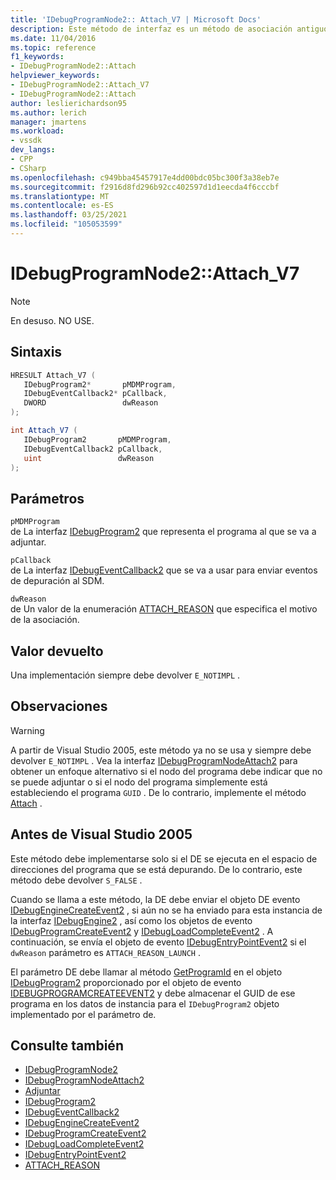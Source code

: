 ```yaml
---
title: 'IDebugProgramNode2:: Attach_V7 | Microsoft Docs'
description: Este método de interfaz es un método de asociación antiguo y en desuso usado antes de Visual Studio 2005.
ms.date: 11/04/2016
ms.topic: reference
f1_keywords:
- IDebugProgramNode2::Attach
helpviewer_keywords:
- IDebugProgramNode2::Attach_V7
- IDebugProgramNode2::Attach
author: leslierichardson95
ms.author: lerich
manager: jmartens
ms.workload:
- vssdk
dev_langs:
- CPP
- CSharp
ms.openlocfilehash: c949bba45457917e4dd00bdc05bc300f3a38eb7e
ms.sourcegitcommit: f2916d8fd296b92cc402597d1d1eecda4f6cccbf
ms.translationtype: MT
ms.contentlocale: es-ES
ms.lasthandoff: 03/25/2021
ms.locfileid: "105053599"
---
```

# <a name="idebugprogramnode2attach_v7"></a>IDebugProgramNode2::Attach_V7

> [!Note]
> En desuso. NO USE.

## <a name="syntax"></a>Sintaxis

```cpp
HRESULT Attach_V7 (
   IDebugProgram2*       pMDMProgram,
   IDebugEventCallback2* pCallback,
   DWORD                 dwReason
);
```

```csharp
int Attach_V7 (
   IDebugProgram2       pMDMProgram,
   IDebugEventCallback2 pCallback,
   uint                 dwReason
);
```

## <a name="parameters"></a>Parámetros

`pMDMProgram`\
de La interfaz [IDebugProgram2](../../../extensibility/debugger/reference/idebugprogram2.md) que representa el programa al que se va a adjuntar.

`pCallback`\
de La interfaz [IDebugEventCallback2](../../../extensibility/debugger/reference/idebugeventcallback2.md) que se va a usar para enviar eventos de depuración al SDM.

`dwReason`\
de Un valor de la enumeración [ATTACH_REASON](../../../extensibility/debugger/reference/attach-reason.md) que especifica el motivo de la asociación.

## <a name="return-value"></a>Valor devuelto

Una implementación siempre debe devolver `E_NOTIMPL` .

## <a name="remarks"></a>Observaciones

> [!WARNING]
> A partir de Visual Studio 2005, este método ya no se usa y siempre debe devolver `E_NOTIMPL` . Vea la interfaz [IDebugProgramNodeAttach2](../../../extensibility/debugger/reference/idebugprogramnodeattach2.md) para obtener un enfoque alternativo si el nodo del programa debe indicar que no se puede adjuntar o si el nodo del programa simplemente está estableciendo el programa `GUID` . De lo contrario, implemente el método [Attach](../../../extensibility/debugger/reference/idebugengine2-attach.md) .

## <a name="prior-to-visual-studio-2005"></a>Antes de Visual Studio 2005

Este método debe implementarse solo si el DE se ejecuta en el espacio de direcciones del programa que se está depurando. De lo contrario, este método debe devolver `S_FALSE` .

Cuando se llama a este método, la DE debe enviar el objeto DE evento [IDebugEngineCreateEvent2](../../../extensibility/debugger/reference/idebugenginecreateevent2.md) , si aún no se ha enviado para esta instancia de la interfaz [IDebugEngine2](../../../extensibility/debugger/reference/idebugengine2.md) , así como los objetos de evento [IDebugProgramCreateEvent2](../../../extensibility/debugger/reference/idebugprogramcreateevent2.md) y [IDebugLoadCompleteEvent2](../../../extensibility/debugger/reference/idebugloadcompleteevent2.md) . A continuación, se envía el objeto de evento [IDebugEntryPointEvent2](../../../extensibility/debugger/reference/idebugentrypointevent2.md) si el `dwReason` parámetro es `ATTACH_REASON_LAUNCH` .

El parámetro DE debe llamar al método [GetProgramId](../../../extensibility/debugger/reference/idebugprogram2-getprogramid.md) en el objeto [IDebugProgram2](../../../extensibility/debugger/reference/idebugprogram2.md) proporcionado por el objeto de evento [IDEBUGPROGRAMCREATEEVENT2](../../../extensibility/debugger/reference/idebugprogramcreateevent2.md) y debe almacenar el GUID de ese programa en los datos de instancia para el `IDebugProgram2` objeto implementado por el parámetro de.

## <a name="see-also"></a>Consulte también

- [IDebugProgramNode2](../../../extensibility/debugger/reference/idebugprogramnode2.md)
- [IDebugProgramNodeAttach2](../../../extensibility/debugger/reference/idebugprogramnodeattach2.md)
- [Adjuntar](../../../extensibility/debugger/reference/idebugengine2-attach.md)
- [IDebugProgram2](../../../extensibility/debugger/reference/idebugprogram2.md)
- [IDebugEventCallback2](../../../extensibility/debugger/reference/idebugeventcallback2.md)
- [IDebugEngineCreateEvent2](../../../extensibility/debugger/reference/idebugenginecreateevent2.md)
- [IDebugProgramCreateEvent2](../../../extensibility/debugger/reference/idebugprogramcreateevent2.md)
- [IDebugLoadCompleteEvent2](../../../extensibility/debugger/reference/idebugloadcompleteevent2.md)
- [IDebugEntryPointEvent2](../../../extensibility/debugger/reference/idebugentrypointevent2.md)
- [ATTACH_REASON](../../../extensibility/debugger/reference/attach-reason.md)
